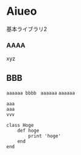 # Aiueo
基本ライブラリ2

### AAAA
 xyz

## BBB
`aaaaaa
 bbbb
`
`aaaaaa`
`aaaaaa`
```
aaa
aaa
vvv
```

    class Hoge
        def hoge
            print 'hoge'
        end
    end